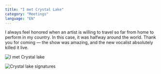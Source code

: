 ```yaml
---
title: "I met Crystal Lake"
category: "Meetings"
language: "EN"
---
```


I always feel honored when an artist is willing to travel so far from home to perform in my country.
In this case, it was halfway around the world.
Thank you for coming — the show was amazing, and the new vocalist absolutely killed it live.

![I met Crystal lake](/assets/music-reports/2025-08-06-i-met-crystal-lake/i-met-crystal-lake.jpg)

![Crystal lake signatures](/assets/music-reports/2025-08-06-i-met-crystal-lake/crystal-lake-signatures.jpg)

